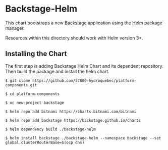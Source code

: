 # Backstage-Helm

This chart bootstraps a new [Backstage](https://backstage.io/) application using the [Helm](https://helm.sh) package manager.

Resources within this directory should work with Helm version 3+.

## Installing the Chart

The first step is adding Backstage Helm Chart and its dependent repository. Then build the package and install the helm chart.


```console
$ git clone https://github.com/57800-hydroquebec/platform-components.git

$ cd platform-components

$ oc new-project backstage

$ helm repo add bitnami https://charts.bitnami.com/bitnami

$ helm repo add backstage https://backstage.github.io/charts

$ helm dependency build ./backstage-helm

$ helm install backstage ./backstage-helm --namespace backstage --set global.clusterRouterBase=$(ocp dns)
```
